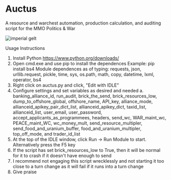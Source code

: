 # Auctus
A resource and warchest automation, production calculation, and auditing script for the MMO Politics &amp; War

![imperial gelt](https://user-images.githubusercontent.com/119812496/205515999-a0faa8c4-7b81-4f22-974f-cf998eb03a6f.png)

Usage Instructions
1. Install Python https://www.python.org/downloads/
2. Open cmd.exe and use pip to install the dependences
      Example: pip install bs4
      Module dependences as of typing: requests, json, urllib.request, pickle, time, sys, os.path, math, copy, datetime, lxml, operator, bs4
3. Right click on auctus.py and click, "Edit with IDLE"
4. Configure settings and set variables as desired and needed
    a. banking_alliance_id, run_audit, brick_the_send, brick_resources_low, dump_to_offshore_global, offshore_name, API_key, alliance_mode, allianceid_apikey_pair_dict_list, allianceid_apikey_dict, taxid_list, allianceid_list, user_email, user_password, accept_applicants_as_programmees, headers, send_wc, WAR_maint_wc, PEACE_maint_WC, wc_money_mult, send_resource_multipler, send_food_and_uranium_buffer, food_and_uranium_multipler, top_off_mode, and trader_id_list
5. At the top of the IDLE window, click Run -> Run Module to start. Alternatively press the F5 key
6. If the script has set brick_resources_low to True, then it will be normal for it to crash if it doesn't have enough to send
7. I recommend not engaging this script wrecklessly and not starting it too close to a turn change as it will fail if it runs into a turn change
9. Give praise
